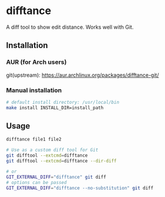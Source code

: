 # difftance

A diff tool to show edit distance. Works well with Git.

## Installation

### AUR (for Arch users)

git(upstream): https://aur.archlinux.org/packages/difftance-git/

### Manual installation

```sh
# default install directory: /usr/local/bin
make install INSTALL_DIR=install_path
```

## Usage

```sh
difftance file1 file2

# Use as a custom diff tool for Git
git difftool --extcmd=difftance
git difftool --extcmd=difftance --dir-diff

# or
GIT_EXTERNAL_DIFF="difftance" git diff
# options can be passed
GIT_EXTERNAL_DIFF="difftance --no-substitution" git diff
```
